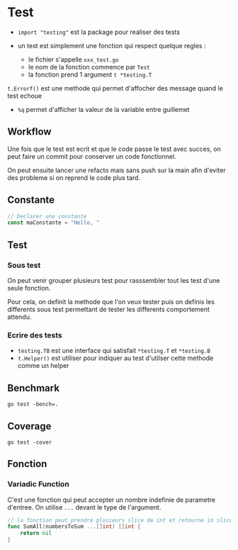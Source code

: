 # Test

- `import "testing"` est la package pour realiser des tests

- un test est simplement une fonction qui respect quelque regles :
  - le fichier s'appelle `xxx_test.go`
  - le nom de la fonction commence par `Test`
  - la fonction prend 1 argument `t *testing.T`

`t.Errorf()` est une methode qui permet d'affocher des message quand le test echoue

- `%q` permet d'afficher la valeur de la variable entre guillemet

## Workflow

Une fois que le test est ecrit et que le code passe le test avec succes, on peut faire un commit pour conserver un code fonctionnel.

On peut ensuite lancer une refacto mais sans push sur la main afin d'eviter des probleme si on reprend le code plus tard.

## Constante

```go
// Declarer une constante
const maConstante = "Hello, "
```

## Test

### Sous test

On peut venir grouper plusieurs test pour rasssembler tout les test d'une seule fonction.

Pour cela, on definit la methode que l'on veux tester puis on definis les differents sous test permettant de tester les differents comportement attendu.

### Ecrire des tests

- `testing.TB` est une interface qui satisfait `*testing.T` et `*testing.B`
- `t.Helper()` est utiliser pour indiquer au test d'utilser cette methode comme un helper

## Benchmark

```shell
go test -bench=.
```

## Coverage

```shell
go test -cover
```

## Fonction

### Variadic Function
C'est une fonction qui peut accepter un nombre indefinie de parametre d'entree. On utilise `...` devant le type de l'argument.
```go
// la fonction peut prendre plusieurs slice de int et retourne in slice de int
func SumAll(numbersToSum ...[]int) []int {
	return nil
}
```
